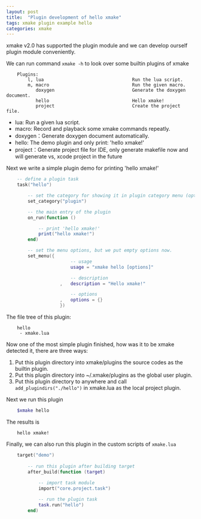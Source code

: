 ```yaml
---
layout: post
title:  "Plugin development of hello xmake"
tags: xmake plugin example hello
categories: xmake
---
```


xmake v2.0 has supported the plugin module and we can develop ourself plugin module conveniently.

We can run command `xmake -h` to look over some builtin plugins of xmake

```
    Plugins: 
        l, lua                                 Run the lua script.
        m, macro                               Run the given macro.
           doxygen                             Generate the doxygen document.
           hello                               Hello xmake!
           project                             Create the project file.
```

* lua: Run a given lua script.
* macro: Record and playback some xmake commands repeatly.
* doxygen：Generate doxygen document automatically.
* hello:  The demo plugin and only print: 'hello xmake!'
* project：Generate project file for IDE, only generate makefile now and will generate vs, xcode project in the future



Next we write a simple plugin demo for printing 'hello xmake!'

```lua
    -- define a plugin task 
    task("hello")

        -- set the category for showing it in plugin category menu (optional)
        set_category("plugin")

        -- the main entry of the plugin
        on_run(function ()

            -- print 'hello xmake!'
            print("hello xmake!")
        end)

        -- set the menu options, but we put empty options now.
        set_menu({
                        -- usage
                        usage = "xmake hello [options]"

                        -- description
                    ,   description = "Hello xmake!"

                        -- options
                    ,   options = {}
                    }) 
```

The file tree of this plugin:

```
    hello
     - xmake.lua
```

Now one of the most simple plugin finished, how was it to be xmake detected it, there are three ways:

1. Put this plugin directory into xmake/plugins the source codes as the builtin plugin.
2. Put this plugin directory into ~/.xmake/plugins as the global user plugin.
3. Put this plugin directory to anywhere and call `add_plugindirs("./hello")` in xmake.lua as the local project plugin.

Next we run this plugin

```bash
    $xmake hello
```

The results is 

```
    hello xmake!
```

Finally, we can also run this plugin in the custom scripts of `xmake.lua`

```lua
    target("demo")
        
        -- run this plugin after building target
        after_build(function (target)
      
            -- import task module
            import("core.project.task")

            -- run the plugin task
            task.run("hello")
        end)
```
